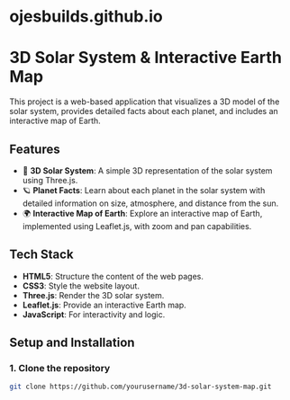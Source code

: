 # ojesbuilds.github.io
# 3D Solar System & Interactive Earth Map

This project is a web-based application that visualizes a 3D model of the solar system, provides detailed facts about each planet, and includes an interactive map of Earth. 

## Features
- 🌌 **3D Solar System**: A simple 3D representation of the solar system using Three.js.
- 🪐 **Planet Facts**: Learn about each planet in the solar system with detailed information on size, atmosphere, and distance from the sun.
- 🌍 **Interactive Map of Earth**: Explore an interactive map of Earth, implemented using Leaflet.js, with zoom and pan capabilities.

## Tech Stack
- **HTML5**: Structure the content of the web pages.
- **CSS3**: Style the website layout.
- **Three.js**: Render the 3D solar system.
- **Leaflet.js**: Provide an interactive Earth map.
- **JavaScript**: For interactivity and logic.

## Setup and Installation

### 1. Clone the repository
```bash
git clone https://github.com/yourusername/3d-solar-system-map.git
